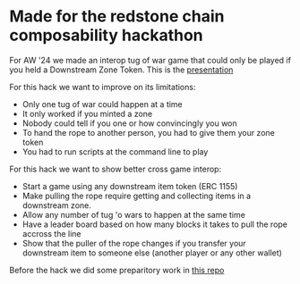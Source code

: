 # Made for the redstone chain composability hackathon

For AW '24 we made an interop tug of war game that could only be played if you
held a Downstream Zone Token. This is the [presentation](https://www.youtube.com/watch?v=kKmpWvOuL8g)

For this hack we want to improve on its limitations:

* Only one tug of war could happen at a time
* It only worked if you minted a zone
* Nobody could tell if you one or how convincingly you won
* To hand the rope to another person, you had to give them your zone token
* You had to run scripts at the command line to play

For this hack we want to show better cross game interop:

* Start a game using any downstream item token (ERC 1155)
* Make pulling the rope require getting and collecting items in a downstream
  zone.
* Allow any number of tug 'o wars to happen at the same time
* Have a leader board based on how many blocks it takes to pull the rope
  accross the line
* Show that the puller of the rope changes if you transfer your downstream item
  to someone else (another player or any other wallet)

Before the hack we did some preparitory work
in [this repo](https://github.com/polysensus/tugowar/commit/877c96f6b82ba6f34d26387d5e244ff2d04e3ef5)

